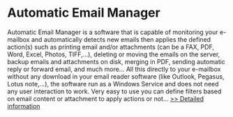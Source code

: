 # Automatic Email Manager
Automatic Email Manager is a software that is capable of monitoring your e-mailbox and automatically detects new emails then applies the defined action(s) such as printing email and/or attachments (can be a FAX, PDF, Word, Excel, Photos, TIFF,...), deleting or moving the emails on the server, backup emails and attachments on disk, merging in PDF, sending automatic reply or forward email, and much more... All this directly to your e-mailbox without any download in your email reader software (like Outlook, Pegasus, Lotus note,...), the software run as a Windows Service and does not need any user interaction to work. Very easy to use you can define filters based on email content or attachment to apply actions or not...
[>> Detailed information](https://secure.shareit.com/shareit/product.html?productid=300369359&affiliateid=200057808)